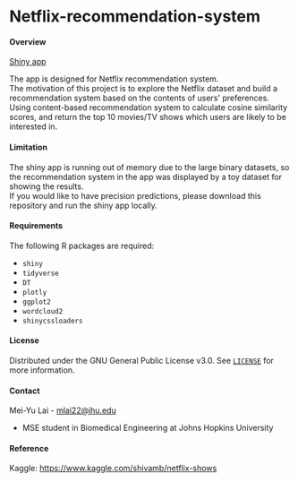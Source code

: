 # Netflix-recommendation-system
#### Overview
[Shiny app](https://mlai22.shinyapps.io/netflixRS/)

The app is designed for Netflix recommendation system.  
The motivation of this project is to explore the Netflix dataset and build a recommendation system based on the contents of users' preferences.  
Using content-based recommendation system to calculate cosine similarity scores, and return the top 10 movies/TV shows which users are likely to be interested in.  

#### Limitation
The shiny app is running out of memory due to the large binary datasets, 
so the recommendation system in the app was displayed by a toy dataset 
for showing the results.  
If you would like to have precision predictions, please download this repository 
and run the shiny app locally.

#### Requirements
The following R packages are required:
- `shiny`
- `tidyverse`
- `DT`
- `plotly`
- `ggplot2`
- `wordcloud2`
- `shinycssloaders`

#### License
Distributed under the GNU General Public License v3.0.
See [`LICENSE`](https://github.com/mlai22/Netflix-recommendation-system/blob/main/LICENSE) for more information.

#### Contact
Mei-Yu Lai - mlai22@jhu.edu
- MSE student in Biomedical Engineering at Johns Hopkins University

#### Reference
Kaggle: https://www.kaggle.com/shivamb/netflix-shows